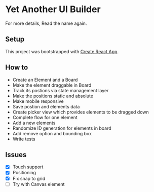 # Yet Another UI Builder
For more details, Read the name again.

## Setup
This project was bootstrapped with [Create React App](https://github.com/facebook/create-react-app).

## How to
* Create an Element and a Board
* Make the element draggable in Board
* Track its postions via state management layer
* Make the positions static and absolute
* Make mobile responsive
* Save postion and elements data
* Create picker view which provides elements to be dragged down
* Complete flow for one element
* Add a new elements
* Randomize ID generation for elements in board
* Add remove option and bounding box
* Write tests



## Issues
- [x] Touch support
- [x] Positioning
- [x] Fix snap to grid
- [ ] Try with Canvas element 
